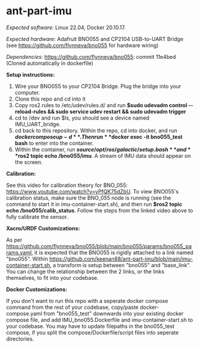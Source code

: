 # ant-part-imu

*Expected software:* Linux 22.04, Docker 20.10.17. 

*Expected hardware:* Adafruit BNO055 and CP2104 USB-to-UART Bridge (see https://github.com/flynneva/bno055 for hardware wiring) 

*Dependencies:* https://github.com/flynneva/bno055: commit 11e4bed (Cloned automatically in dockerfile)


**Setup instructions:**
1. Wire your BNO055 to your CP2104 Bridge. Plug the bridge into your computer.
2. Clone this repo and cd into it
3. Copy ros2.rules to /etc/udev/rules.d/ and run **$sudo udevadm control --reload-rules && sudo service udev restart && sudo udevadm trigger**
4. cd to /dev and run $ls, you should see a device named IMU_UART_bridge.
5. cd back to this repository. Within the repo, cd into docker, and run **$docker compose up -d**. Then run **$docker exec -it bno055_test bash** to enter into the container.
6. Within the container, run **$source /opt/ros/galactic/setup.bash** and **$ros2 topic echo /bno055/imu**. A stream of IMU data should appear on the screen.

**Calibration:**

See this video for calibration theory for BNO_055: https://www.youtube.com/watch?v=yPfQK75dZbU.
To view BNO055's calibration status, make sure the BNO_055 node is running (see the command to start it in imu-container-start.sh), and then run **$ros2 topic echo /bno055/calib_status**. Follow the steps from the linked video above to fully calibrate the sensor.

**Xacro/URDF Customizations:**

As per https://github.com/flynneva/bno055/blob/main/bno055/params/bno055_params.yaml, it is expected that the BNO055 is rigidly attached to a link named "bno055". Within https://github.com/keenan88/ant-part-imu/blob/main/imu-container-start.sh, a transform is setup between "bno055" and "base_link". You can change the relationship between the 2 links, or the links themselves, to fit into your codebase.

**Docker Customizations:**

If you don't want to run this repo with a seperate docker compose command from the rest of your codebase, copy/paste docker-compose.yaml from "bno055_test" downwards into your existing docker compose file, and add IMU_bno055.Dockerfile and imu-container-start.sh to your codebase. You may have to update filepaths in the bno055_test compose, if you split the compose/Dockerfile/script files into seperate directories.

